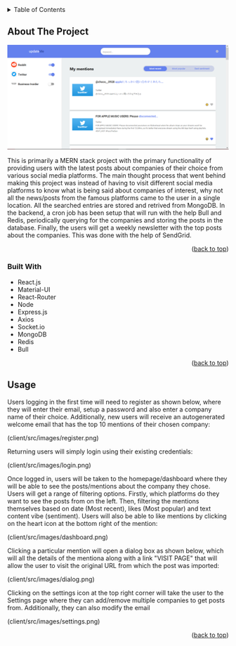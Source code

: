 <div id="top"></div>

<!-- TABLE OF CONTENTS -->
<details>
  <summary>Table of Contents</summary>
  <ol>
    <li>
      <a href="#about-the-project">About The Project</a>
      <ul>
        <li><a href="#built-with">Built With</a></li>
      </ul>
    </li>
    <li><a href="#usage">Usage</a></li>
  </ol>
</details>



<!-- ABOUT THE PROJECT -->
## About The Project

![Dashboard](client/src/images/dashboard.png)

This is primarily a MERN stack project with the primary functionality of providing users with the latest posts about companies of their choice from various social media platforms. The main thought process that went behind making this project was instead of having to visit different social media platforms to know what is being said about companies of interest, why not all the news/posts from the famous platforms came to the user in a single location. All the searched entries are stored and retrived from MongoDB. In the backend, a cron job has been setup that will run with the help Bull and Redis, periodically querying for the companies and storing the posts in the database. Finally, the users will get a weekly newsletter with the top posts about the companies. This was done with the help of SendGrid.

<p align="right">(<a href="#top">back to top</a>)</p>



### Built With

* React.js
* Material-UI
* React-Router
* Node
* Express.js
* Axios
* Socket.io
* MongoDB
* Redis
* Bull

<p align="right">(<a href="#top">back to top</a>)</p>



<!-- USAGE EXAMPLES -->
## Usage

Users logging in the first time will need to register as shown below, where they will enter their email, setup a password and also enter a company name of their choice. Additionally, new users will receive an autogenerated welcome email that has the top 10 mentions of their chosen company:

(client/src/images/register.png)



Returning users will simply login using their existing credentials:

(client/src/images/login.png)



Once logged in, users will be taken to the homepage/dashboard where they will be able to see the posts/mentions about the company they chose. Users will get a range of filtering options. Firstly, which platforms do they want to see the posts from on the left. Then, filtering the mentions themselves based on date (Most recent), likes (Most popular) and text content vibe (sentiment). Users will also be able to like mentions by clicking on the heart icon at the bottom right of the mention:

(client/src/images/dashboard.png)



Clicking a particular mention will open a dialog box as shown below, which will all the details of the mentiona along with a link "VISIT PAGE" that will allow the user to visit the original URL from which the post was imported:

(client/src/images/dialog.png)



Clicking on the settings icon at the top right corner will take the user to the Settings page where they can add/remove multiple companies to get posts from. Additionally, they can also modify the email

(client/src/images/settings.png)

<p align="right">(<a href="#top">back to top</a>)</p>
